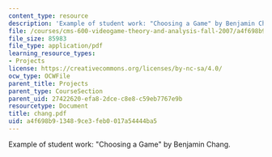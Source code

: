 ```yaml
---
content_type: resource
description: 'Example of student work: "Choosing a Game" by Benjamin Chang.'
file: /courses/cms-600-videogame-theory-and-analysis-fall-2007/a4f698b913489ce3feb0017a54444ba5_chang.pdf
file_size: 85983
file_type: application/pdf
learning_resource_types:
- Projects
license: https://creativecommons.org/licenses/by-nc-sa/4.0/
ocw_type: OCWFile
parent_title: Projects
parent_type: CourseSection
parent_uid: 27422620-efa8-2dce-c8e8-c59eb7767e9b
resourcetype: Document
title: chang.pdf
uid: a4f698b9-1348-9ce3-feb0-017a54444ba5
---
```

Example of student work: "Choosing a Game" by Benjamin Chang.